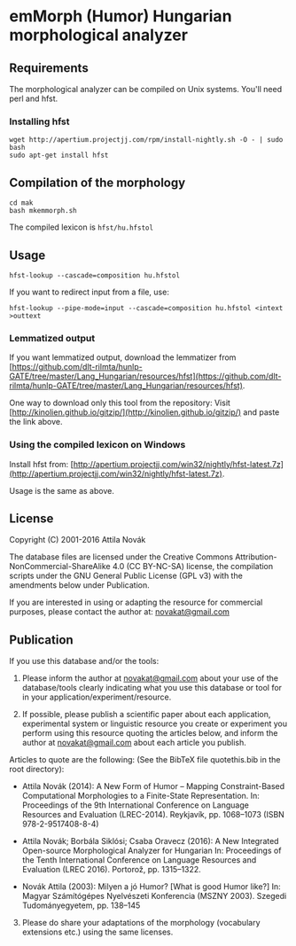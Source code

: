 # emMorph (Humor) Hungarian morphological analyzer

## Requirements

The morphological analyzer can be compiled on Unix systems.
You'll need perl and hfst.

### Installing hfst

```
wget http://apertium.projectjj.com/rpm/install-nightly.sh -O - | sudo bash
sudo apt-get install hfst
```

## Compilation of the morphology

```
cd mak
bash mkemmorph.sh
```

The compiled lexicon is `hfst/hu.hfstol`

## Usage

```
hfst-lookup --cascade=composition hu.hfstol
```

If you want to redirect input from a file, use:

```
hfst-lookup --pipe-mode=input --cascade=composition hu.hfstol <intext >outtext
```

### Lemmatized output

If you want lemmatized output, download the lemmatizer from [https://github.com/dlt-rilmta/hunlp-GATE/tree/master/Lang_Hungarian/resources/hfst](https://github.com/dlt-rilmta/hunlp-GATE/tree/master/Lang_Hungarian/resources/hfst).

One way to download only this tool from the repository:
Visit [http://kinolien.github.io/gitzip/](http://kinolien.github.io/gitzip/) and paste the link above.

### Using the compiled lexicon on Windows

Install hfst from: [http://apertium.projectjj.com/win32/nightly/hfst-latest.7z](http://apertium.projectjj.com/win32/nightly/hfst-latest.7z).

Usage is the same as above.

## License

Copyright (C) 2001-2016 Attila Novák

The database files are licensed under the Creative Commons Attribution-NonCommercial-ShareAlike 4.0 (CC BY-NC-SA) license, the compilation scripts under the GNU General Public License (GPL v3)
with the amendments below under Publication.                                                                         

If you are interested in using or adapting the resource for commercial purposes, please contact the author at: [novakat@gmail.com](mailto:novakat@gmail.com)

## Publication

If you use this database and/or the tools:

1. Please inform the author at [novakat@gmail.com](mailto:novakat@gmail.com) about your use of the database/tools clearly indicating what you use this database or tool for in your application/experiment/resource.

2. If possible, please publish a scientific paper about each application, experimental system or linguistic resource you create or experiment you perform using this resource quoting the articles below, and inform the author at [novakat@gmail.com](mailto:novakat@gmail.com) about each article you publish. 

  Articles to quote are the following: (See the BibTeX file quotethis.bib in the root directory):

  * Attila Novák (2014): A New Form of Humor – Mapping Constraint-Based Computational Morphologies to a Finite-State Representation. In: Proceedings of the 9th International Conference on Language Resources and Evaluation (LREC-2014). Reykjavík, pp. 1068–1073 (ISBN 978-2-9517408-8-4)

  * Attila Novák; Borbála Siklósi; Csaba Oravecz (2016): A New Integrated Open-source Morphological Analyzer for Hungarian In: Proceedings of the Tenth International Conference on Language Resources and Evaluation (LREC 2016). Portorož, pp. 1315–1322.

  * Novák Attila (2003): Milyen a jó Humor? [What is good Humor like?] In: Magyar Számítógépes Nyelvészeti Konferencia (MSZNY 2003). Szegedi Tudományegyetem, pp. 138–145

3. Please do share your adaptations of the morphology (vocabulary extensions etc.) using the same licenses.

